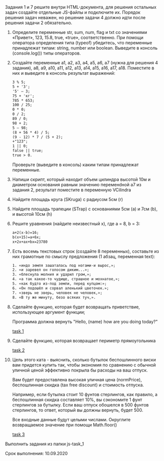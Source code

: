 Задания 1 и 7 решите внутри HTML-документа, для решения остальных задач
создайте отдельные JS-файлы и подключите их. Порядок решения задач неважен, но решение
задачи 4 должно идти после решения задачи 2 обязательно.

1) Определите переменные str, sum, num, flag и txt со значениями «Привет», 123, 15.8,
   true, «true», соответственно. При помощи оператора определения типа (typeof)
   убедитесь, что переменные принадлежат типам: string, number или boolean. Выведите в
   консоль (console.log()) типы операторов.
   
2) Создайте переменные a1, a2, a3, a4, a5, a6, a7 (нужна для решения 4 задания), a8, a9,
   a10, a11, a12, a13, a14, a15, a16, a17, a18. Поместите в них и выведите в консоль результат выражений:
   ```html 5 % 3;
   3 % 5;
   5 + '3';
   '5' – 3;
   75 + 'кг';
   785 * 653;
   100 / 25;
   0 * 0;
   0 / 2;
   89 / 0;
   98 + 2;
   5 – 98;
   (8 + 56 * 4) / 5;
   (9 - 12) * 7 / (5 + 2);
   +"123";
   1 || 0;
   false || true;
   true > 0.
   ```
   Проверьте (выведите в консоль) каким типам принадлежат переменные.
   
3) Напиши скрипт, который находит объем цилиндра высотой 10м и диаметром
   основания равным значению переменdной a7 из задания 2, результат поместите в
   переменную VCilindra
   
4) Найдите площадь круга (SKruga) с радиусом 5см (r)
   
5) Найдите площадь трапеции (STrap) с основаниями 5см (a) и 7см (b), и высотой 10см
   (h)
   
6) Решите уравнения (найдите неизвестный x), где a = 8, b = 3:
   ```html 
   a+2(x-b)=16;
   b(x+15)=a+6x;
   x+2x+ax+bx=23780
   ```
   
7) Есть восемь текстовых строк (создайте 8 переменных), составьте из них грамотные по
   смыслу предложения (1 абзац, переменная text):
   
   ```html 
   1. «индо земля зашаталась под ногами-и вырос,»;
   2. «и заревел он голосом диким...»;
   3. «блеснула молния и ударил гром,»;
   4. «а так какое-то чудище, страшное и мохнатое,»;
   5. «как будто из-под земли, перед купцом:»;
   6. «Он подошёл и сорвал аленький цветочек.»;
   7. «зверь не зверь, человек не человек,»;
   8. «В ту же минуту, безо всяких туч,». 
   ```

8) Сделайте функцию, которая будет возвращать приветствие, использующее аргумент функции;

    Программа должна вернуть "Hello, (name) how are you doing today?"

    [task  1](https://www.codewars.com/kata/55a70521798b14d4750000a4/train/javascript)

9) Сделайте функцию, которая возвращает периметр прямоугольника

    [task 2](https://www.codewars.com/kata/5ab6538b379d20ad880000ab/train/javascript)

10) Цель этого ката - выяснить, сколько бутылок беспошлинного виски вам придется купить так,
    чтобы экономия по сравнению с обычной уличной ценой эффективно покрыла бы расходы на ваш отпуск.

    Вам будет предоставлена высокая уличная цена (normPrice), беспошлинная скидка (tax free discount) и стоимость отпуска.

    Например, если бутылка стоит 10 фунтов стерлингов, как правило, а беспошлинная скидка составляет 10%,
    вы сэкономите 1 фунт стерлингов за бутылку. Если ваш отпуск обошелся в 500 фунтов стерлингов, то ответ,
    который вы должны вернуть, будет 500.

    Все входные данные будут целыми числами. Округлите возвращаемое значение при помощи Math.floor()

    [task 3](https://www.codewars.com/kata/57e92e91b63b6cbac20001e5/train/javascript)

Выполнить задания из папки js-task_1

Срок выполнения: 10.09.2020

